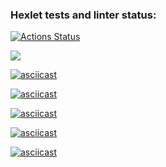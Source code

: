 ### Hexlet tests and linter status:
[![Actions Status](https://github.com/SvetlanaAkaemova/python-project-lvl1/workflows/hexlet-check/badge.svg)](https://github.com/SvetlanaAkaemova/python-project-lvl1/actions)

<a href="https://codeclimate.com/github/codeclimate/codeclimate/maintainability"><img src="https://api.codeclimate.com/v1/badges/a99a88d28ad37a79dbf6/maintainability" /></a>

[![asciicast](https://asciinema.org/a/vFeYI4R0sKincBa7opDy0yFbq.svg)](https://asciinema.org/a/vFeYI4R0sKincBa7opDy0yFbq)

[![asciicast](https://asciinema.org/a/NltNlNmGLh5RUtFdhXAa9QtCD.svg)](https://asciinema.org/a/NltNlNmGLh5RUtFdhXAa9QtCD)

[![asciicast](https://asciinema.org/a/6lvVh7X8iGZ3jonw2Muy4RDxd.svg)](https://asciinema.org/a/6lvVh7X8iGZ3jonw2Muy4RDxd)

[![asciicast](https://asciinema.org/a/froYaD7sTIdKu1IVtcHxBdZSg.svg)](https://asciinema.org/a/froYaD7sTIdKu1IVtcHxBdZSg)

[![asciicast](https://asciinema.org/a/k5vvwV7cvfzOV0GcRskZ91voT.svg)](https://asciinema.org/a/k5vvwV7cvfzOV0GcRskZ91voT)
